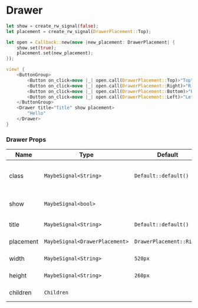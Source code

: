 # Drawer

```rust demo
let show = create_rw_signal(false);
let placement = create_rw_signal(DrawerPlacement::Top);

let open = Callback::new(move |new_placement: DrawerPlacement| {
    show.set(true);
    placement.set(new_placement);
});

view! {
    <ButtonGroup>
        <Button on_click=move |_| open.call(DrawerPlacement::Top)>"Top"</Button>
        <Button on_click=move |_| open.call(DrawerPlacement::Right)>"Right"</Button>
        <Button on_click=move |_| open.call(DrawerPlacement::Bottom)>"Bottom"</Button>
        <Button on_click=move |_| open.call(DrawerPlacement::Left)>"Left"</Button>
    </ButtonGroup>
    <Drawer title="Title" show placement>
        "Hello"
    </Drawer>
}
```

### Drawer Props

| Name      | Type                           | Default                  | Desciption                                |
| --------- | ------------------------------ | ------------------------ | ----------------------------------------- |
| class     | `MaybeSignal<String>`          | `Default::default()`     | Addtional classes for the drawer element. |
| show      | `MaybeSignal<bool>`            |                          | Whether to show drawer.                   |
| title     | `MaybeSignal<String>`          | `Default::default()`     | Drawer title.                             |
| placement | `MaybeSignal<DrawerPlacement>` | `DrawerPlacement::Right` | Drawer placement.                         |
| width     | `MaybeSignal<String>`          | `520px`                  | Drawer width.                             |
| height    | `MaybeSignal<String>`          | `260px`                  | Drawer height.                            |
| children  | `Children`                     |                          | Drawer content.                           |
